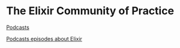 # The Elixir Community of Practice

[Podcasts](podcasts.md)

[Podcasts episodes about Elixir](podcast_episodes.md)
